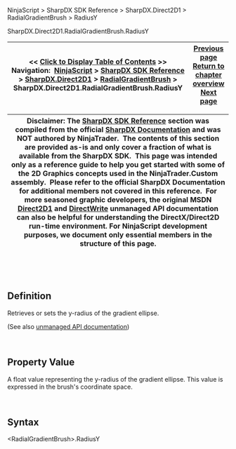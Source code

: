 ﻿


NinjaScript \> SharpDX SDK Reference \> SharpDX.Direct2D1 \> RadialGradientBrush \> RadiusY






















SharpDX.Direct2D1\.RadialGradientBrush.RadiusY







| \<\< [Click to Display Table of Contents](sharpdx_direct2d1_radialgradientbrush_radiusy.md) \>\> **Navigation:**     [NinjaScript](ninjascript.md) \> [SharpDX SDK Reference](sharpdx_sdk_reference.md) \> [SharpDX.Direct2D1](sharpdx_direct2d1.md) \> [RadialGradientBrush](sharpdx_direct2d1_radialgradientbrush.md) \> SharpDX.Direct2D1\.RadialGradientBrush.RadiusY | [Previous page](sharpdx_direct2d1_radialgradientbrush_radiusx.md) [Return to chapter overview](sharpdx_direct2d1_radialgradientbrush.md) [Next page](sharpdx_direct2d1_radialgradientbrushproperties.md) |
| --- | --- |













| Disclaimer: The [SharpDX SDK Reference](sharpdx_sdk_reference.md) section was compiled from the official [SharpDX Documentation](http://sharpdx.org/) and was NOT authored by NinjaTrader.  The contents of this section are provided as\-is and only cover a fraction of what is available from the SharpDX SDK.  This page was intended only as a reference guide to help you get started with some of the 2D Graphics concepts used in the NinjaTrader.Custom assembly.  Please refer to the official SharpDX Documentation for additional members not covered in this reference.  For more seasoned graphic developers, the original MSDN [Direct2D1](https://msdn.microsoft.com/en-us/library/windows/desktop/dd370990.aspx) and [DirectWrite](https://msdn.microsoft.com/en-us/library/windows/desktop/dd368038.aspx) unmanaged API documentation can also be helpful for understanding the DirectX/Direct2D run\-time environment. For NinjaScript development purposes, we document only essential members in the structure of this page. |
| --- |



 


 


## Definition


Retrieves or sets the y\-radius of the gradient ellipse. 


(See also [unmanaged API documentation](https://msdn.microsoft.com/en-us/library/dd371544(v=vs.85).aspx))


 


## Property Value


A float value representing the y\-radius of the gradient ellipse. This value is expressed in the brush's coordinate space.


 


## Syntax


\<RadialGradientBrush\>.RadiusY








